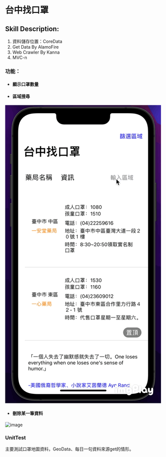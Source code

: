 # 台中找口罩

## Skill Description:

1. 資料儲存位置：CoreData
2. Get Data By AlamoFire
3. Web Crawler By Kanna
4. MVC-n

### 功能：

* #### 顯示口罩數量
* #### 區域搜尋

![image](https://github.com/terminal201467/TaichungMaskFinder/blob/main/GIF/AreaSearch.GIF)

* #### 刪除某一筆資料

![image](https://github.com/terminal201467/TaichungMaskFinder/blob/main/GIF/DeleteData.GIF)

### UnitTest

主要測試口罩地圖資料，GeoData、每日一句資料來源get的情形。
